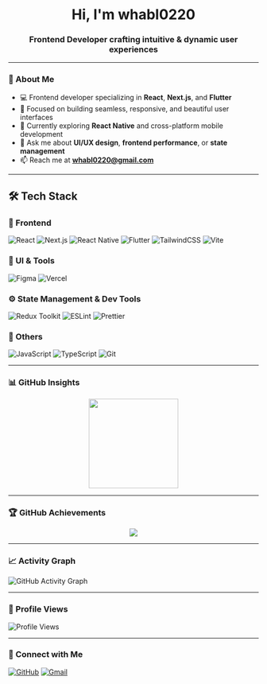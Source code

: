 <h1 align="center">Hi, I'm whabl0220</h1>
<h3 align="center">Frontend Developer crafting intuitive & dynamic user experiences</h3>

---

### 👋 About Me

- 💻 Frontend developer specializing in **React**, **Next.js**, and **Flutter**
- 🎯 Focused on building seamless, responsive, and beautiful user interfaces
- 🌱 Currently exploring **React Native** and cross-platform mobile development
- 💬 Ask me about **UI/UX design**, **frontend performance**, or **state management**
- 📫 Reach me at **whabl0220@gmail.com**

---

## 🛠️ Tech Stack

### 💜 Frontend
![React](https://img.shields.io/badge/React-20232A?style=for-the-badge&logo=react&logoColor=61DAFB)
![Next.js](https://img.shields.io/badge/Next.js-000000?style=for-the-badge&logo=nextdotjs&logoColor=white)
![React Native](https://img.shields.io/badge/React_Native-61DAFB?style=for-the-badge&logo=react&logoColor=white)
![Flutter](https://img.shields.io/badge/Flutter-02569B?style=for-the-badge&logo=flutter&logoColor=white)
![TailwindCSS](https://img.shields.io/badge/TailwindCSS-06B6D4?style=for-the-badge&logo=tailwindcss&logoColor=white)
![Vite](https://img.shields.io/badge/Vite-646CFF?style=for-the-badge&logo=vite&logoColor=white)

### 🎨 UI & Tools
![Figma](https://img.shields.io/badge/Figma-F24E1E?style=for-the-badge&logo=figma&logoColor=white)
![Vercel](https://img.shields.io/badge/Vercel-000000?style=for-the-badge&logo=vercel&logoColor=white)

### ⚙️ State Management & Dev Tools
![Redux Toolkit](https://img.shields.io/badge/Redux_Toolkit-764ABC?style=for-the-badge&logo=redux&logoColor=white)
![ESLint](https://img.shields.io/badge/ESLint-4B32C3?style=for-the-badge&logo=eslint&logoColor=white)
![Prettier](https://img.shields.io/badge/Prettier-F7B93E?style=for-the-badge&logo=prettier&logoColor=black)

### 🧩 Others
![JavaScript](https://img.shields.io/badge/JavaScript-F7DF1E?style=for-the-badge&logo=javascript&logoColor=black)
![TypeScript](https://img.shields.io/badge/TypeScript-3178C6?style=for-the-badge&logo=typescript&logoColor=white)
![Git](https://img.shields.io/badge/Git-F05032?style=for-the-badge&logo=git&logoColor=white)

---

### 📊 GitHub Insights

<p align="center">
  <img height="180em" src="https://github-readme-stats.vercel.app/api?username=whabl0220&show_icons=true&theme=radical" />
</p>

---

### 🏆 GitHub Achievements

<p align="center">
  <img src="https://github-profile-trophy.vercel.app/?username=whabl0220&theme=radical&margin-w=10&margin-h=10&no-bg=true&no-frame=true" />
</p>

---

### 📈 Activity Graph

![GitHub Activity Graph](https://github-readme-activity-graph.vercel.app/graph?username=whabl0220&theme=react-dark&hide_border=true)

---

### 🏅 Profile Views

![Profile Views](https://komarev.com/ghpvc/?username=whabl0220&label=Profile%20views&color=ff69b4&style=flat)

---

### 🤝 Connect with Me

[![GitHub](https://img.shields.io/badge/GitHub-181717?style=for-the-badge&logo=github&logoColor=white)](https://github.com/whabl0220)
[![Gmail](https://img.shields.io/badge/Gmail-D14836?style=for-the-badge&logo=gmail&logoColor=white)](mailto:whabl0220@gmail.com)
